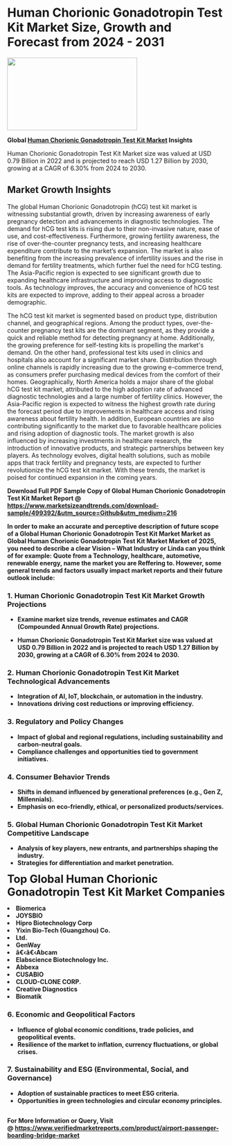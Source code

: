 <H1>Human Chorionic Gonadotropin Test Kit Market Size, Growth and Forecast from 2024 - 2031</H1><img class="aligncenter size-medium wp-image-584254" src="https://thirdeyenews.in/wp-content/uploads/2024/09/Global-Market-Research-300x168.jpeg" alt="" width="300" height="168" /><p><strong>Global&nbsp;<a href="https://www.marketsizeandtrends.com/download-sample/499392/&amp;utm_source=Github&utm_medium=216">Human Chorionic Gonadotropin Test Kit Market</a> Insights</strong></p><p>Human Chorionic Gonadotropin Test Kit Market size was valued at USD 0.79 Billion in 2022 and is projected to reach USD 1.27 Billion by 2030, growing at a CAGR of 6.30% from 2024 to 2030.</p><p><h2>Market Growth Insights</h2> <p>The global Human Chorionic Gonadotropin (hCG) test kit market is witnessing substantial growth, driven by increasing awareness of early pregnancy detection and advancements in diagnostic technologies. The demand for hCG test kits is rising due to their non-invasive nature, ease of use, and cost-effectiveness. Furthermore, growing fertility awareness, the rise of over-the-counter pregnancy tests, and increasing healthcare expenditure contribute to the market’s expansion. The market is also benefiting from the increasing prevalence of infertility issues and the rise in demand for fertility treatments, which further fuel the need for hCG testing. The Asia-Pacific region is expected to see significant growth due to expanding healthcare infrastructure and improving access to diagnostic tools. As technology improves, the accuracy and convenience of hCG test kits are expected to improve, adding to their appeal across a broader demographic.</p> <p><strong></strong></p> <p>The hCG test kit market is segmented based on product type, distribution channel, and geographical regions. Among the product types, over-the-counter pregnancy test kits are the dominant segment, as they provide a quick and reliable method for detecting pregnancy at home. Additionally, the growing preference for self-testing kits is propelling the market's demand. On the other hand, professional test kits used in clinics and hospitals also account for a significant market share. Distribution through online channels is rapidly increasing due to the growing e-commerce trend, as consumers prefer purchasing medical devices from the comfort of their homes. Geographically, North America holds a major share of the global hCG test kit market, attributed to the high adoption rate of advanced diagnostic technologies and a large number of fertility clinics. However, the Asia-Pacific region is expected to witness the highest growth rate during the forecast period due to improvements in healthcare access and rising awareness about fertility health. In addition, European countries are also contributing significantly to the market due to favorable healthcare policies and rising adoption of diagnostic tools. The market growth is also influenced by increasing investments in healthcare research, the introduction of innovative products, and strategic partnerships between key players. As technology evolves, digital health solutions, such as mobile apps that track fertility and pregnancy tests, are expected to further revolutionize the hCG test kit market. With these trends, the market is poised for continued expansion in the coming years.</p> <p><strong></p><p><span class=""><strong>Download Full PDF Sample Copy of Global Human Chorionic Gonadotropin Test Kit Market Report</strong> @ <a href="https://www.marketsizeandtrends.com/download-sample/499392/&amp;utm_source=Github&utm_medium=216" target="_blank">https://www.marketsizeandtrends.com/download-sample/499392/&amp;utm_source=Github&utm_medium=216</a></span></p><p>In order to make an accurate and perceptive description of future scope of a Global&nbsp;Human Chorionic Gonadotropin Test Kit Market Market as Global&nbsp;Human Chorionic Gonadotropin Test Kit Market Market of 2025, you need to describe a clear Vision &ndash; What Industry or Linda can you think of for example: Quote from a Technology, healthcare, automotive, renewable energy, name the market you are Reffering to. However, some general trends and factors usually impact market reports and their future outlook include:</p><h3>1.&nbsp;<strong>Human Chorionic Gonadotropin Test Kit Market Growth Projections</strong></h3><ul><li>Examine market size trends, revenue estimates and CAGR (Compounded Annual Growth Rate) projections.</li><li><p>Human Chorionic Gonadotropin Test Kit Market size was valued at USD 0.79 Billion in 2022 and is projected to reach USD 1.27 Billion by 2030, growing at a CAGR of 6.30% from 2024 to 2030.</p></li></ul><h3>2.&nbsp;<strong>Human Chorionic Gonadotropin Test Kit Market Technological Advancements</strong></h3><ul><li>Integration of AI, IoT, blockchain, or automation in the industry.</li><li>Innovations driving cost reductions or improving efficiency.</li></ul><h3>3.&nbsp;<strong>Regulatory and Policy Changes</strong></h3><ul><li>Impact of global and regional regulations, including sustainability and carbon-neutral goals.</li><li>Compliance challenges and opportunities tied to government initiatives.</li></ul><h3>4.&nbsp;<strong>Consumer Behavior Trends</strong></h3><ul><li>Shifts in demand influenced by generational preferences (e.g., Gen Z, Millennials).</li><li>Emphasis on eco-friendly, ethical, or personalized products/services.</li></ul><h3>5.&nbsp;<strong>Global Human Chorionic Gonadotropin Test Kit Market Competitive Landscape</strong></h3><ul><li>Analysis of key players, new entrants, and partnerships shaping the industry.</li><li>Strategies for differentiation and market penetration.</li></ul><p data-pm-slice="1 1 []"><span style="color: inherit; font-family: inherit; font-size: 25px;">Top Global Human Chorionic Gonadotropin Test Kit Market Companies</span></p><div class="" data-test-id=""><p><li>Biomerica</li><li> JOYSBIO</li><li> Hipro Biotechnology Corp</li><li> Yixin Bio-Tech (Guangzhou) Co.</li><li> Ltd.</li><li> GenWay</li><li> â€‹â€‹Abcam</li><li> Elabscience Biotechnology Inc.</li><li> Abbexa</li><li> CUSABIO</li><li> CLOUD-CLONE CORP.</li><li> Creative Diagnostics</li><li> Biomatik</li></p></div><h3>6.&nbsp;<strong>Economic and Geopolitical Factors</strong></h3><ul><li>Influence of global economic conditions, trade policies, and geopolitical events.</li><li>Resilience of the market to inflation, currency fluctuations, or global crises.</li></ul><h3>7.&nbsp;<strong>Sustainability and ESG (Environmental, Social, and Governance)</strong></h3><ul><li>Adoption of sustainable practices to meet ESG criteria.</li><li>Opportunities in green technologies and circular economy principles.</li></ul><h2><strong style="font-size: 14px;">For More Information or Query, Visit @&nbsp;</strong><a style="background-color: #ffffff; font-size: 14px;" href="https://www.marketsizeandtrends.com/report/human-chorionic-gonadotropin-test-kit-market/" target="_blank">https://www.verifiedmarketreports.com/product/airport-passenger-boarding-bridge-market</a></h2>
